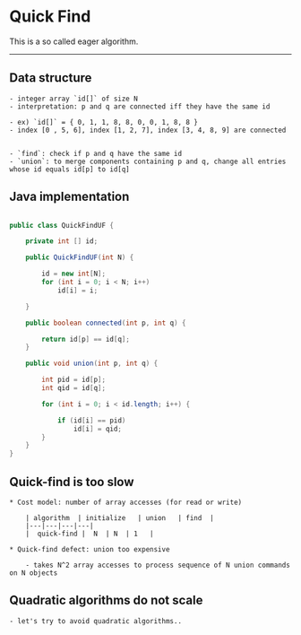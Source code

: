 # Quick Find

This is a so called eager algorithm.

---

## Data structure

    - integer array `id[]` of size N
    - interpretation: p and q are connected iff they have the same id

    - ex) `id[]` = { 0, 1, 1, 8, 8, 0, 0, 1, 8, 8 }
    - index [0 , 5, 6], index [1, 2, 7], index [3, 4, 8, 9] are connected


    - `find`: check if p and q have the same id
    - `union`: to merge components containing p and q, change all entries whose id equals id[p] to id[q]

## Java implementation

```java

public class QuickFindUF {

    private int [] id;

    public QuickFindUF(int N) {

        id = new int[N];
        for (int i = 0; i < N; i++)
            id[i] = i;

    }

    public boolean connected(int p, int q) {

        return id[p] == id[q];
    }

    public void union(int p, int q) {

        int pid = id[p];
        int qid = id[q];

        for (int i = 0; i < id.length; i++) {

            if (id[i] == pid)
                id[i] = qid;
        }
    }
}

```

## Quick-find is too slow

    * Cost model: number of array accesses (for read or write)

        | algorithm  | initialize   | union   | find  |
        |---|---|---|---|
        |  quick-find |  N  | N  | 1   |

    * Quick-find defect: union too expensive

        - takes N^2 array accesses to process sequence of N union commands on N objects


## Quadratic algorithms do not scale

    - let's try to avoid quadratic algorithms..


